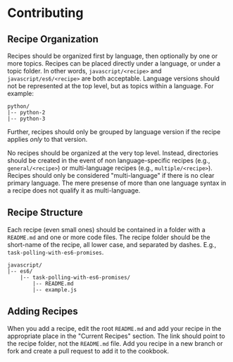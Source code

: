 # Contributing

## Recipe Organization

Recipes should be organized first by language, then optionally by one or more topics. Recipes can be placed directly 
under a language, or under a topic folder. In other words, `javascript/<recipe>` and `javascript/es6/<recipe>` are
both acceptable. Language versions should not be represented at the top level, but as topics within a language. For
example:  
```
python/
|-- python-2
|-- python-3
```

Further, recipes should only be grouped by language version if the recipe applies _only_ to that version.

No recipes should be organized at the very top level. Instead, directories should be created in the event of non 
language-specific recipes (e.g., `general/<recipe>`) or multi-language recipes (e.g., `multiple/<recipe>`). Recipes
should only be considered "multi-language" if there is no clear primary language. The mere presense of more than one
language syntax in a recipe does not qualify it as multi-language.

## Recipe Structure

Each recipe (even small ones) should be contained in a folder with a `README.md` and one or more code files. The recipe
folder should be the short-name of the recipe, all lower case, and separated by dashes. E.g., 
`task-polling-with-es6-promises`.  
```
javascript/
|-- es6/
    |-- task-polling-with-es6-promises/
        |-- README.md
        |-- example.js
```

## Adding Recipes

When you add a recipe, edit the root `README.md` and add your recipe in the appropriate place in the "Current Recipes"
section. The link should point to the recipe folder, not the `README.md` file. Add you recipe in a new branch or fork
and create a pull request to add it to the cookbook.